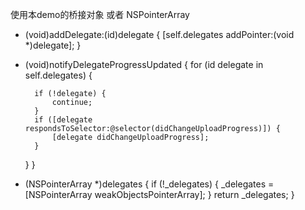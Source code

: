 使用本demo的桥接对象
或者 
NSPointerArray



- (void)addDelegate:(id<YDVideoManagerDelegate>)delegate
{
    [self.delegates addPointer:(void *)delegate];
}

- (void)notifyDelegateProgressUpdated {
    for (id delegate in self.delegates) {
        
        if (!delegate) {
            continue;
        }
        if ([delegate respondsToSelector:@selector(didChangeUploadProgress)]) {
            [delegate didChangeUploadProgress];
        }
    }
}


- (NSPointerArray *)delegates
{
    if (!_delegates) {
        _delegates = [NSPointerArray weakObjectsPointerArray];
    }
    return _delegates;
}
